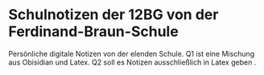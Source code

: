 # Schulnotizen der 12BG von der Ferdinand-Braun-Schule 

Persönliche digitale Notizen von der elenden Schule. Q1 ist eine Mischung aus Obisidian und Latex. Q2 soll es Notizen ausschließlich in Latex geben . 


